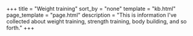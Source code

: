+++
title = "Weight training"
sort_by = "none"
template = "kb.html"
page_template = "page.html"
description = "This is information I've collected about weight training, strength training, body building, and so forth."
+++

